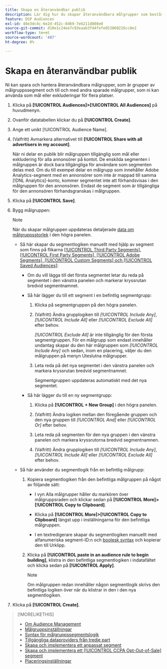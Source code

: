 ```yaml
---
title: Skapa en återanvändbar publik
description: Lär dig hur du skapar återanvändbara målgrupper som består av målgruppssegment och andra sparade målgrupper.
feature: DSP Audiences
exl-id: 48e3dc4c-6e2d-452c-8d69-7e6211d808e0
source-git-commit: d10e1c24ee7c93eaab3fd4fefe853860226cc8e2
workflow-type: tm+mt
source-wordcount: '487'
ht-degree: 0%

---
```


# Skapa en återanvändbar publik

<!-- "Saved audience" is used in UI (where?), but "saved" is a state, not a type. "Reusable audience" sounds better in a description. "Audience template" isn't right, either, since it implies you can edit it on the fly to create a new, different audience. Some other term? -->

Ni kan spara och hantera återanvändbara målgrupper, som är grupper av målgruppssegment och till och med andra sparade målgrupper, som ni kan använda som mål eller exkluderingar för flera platser.

1. Klicka på **[!UICONTROL Audiences]>[!UICONTROL All Audiences]** på huvudmenyn.

1. Ovanför datatabellen klickar du på **[!UICONTROL Create]**.

1. Ange ett unikt [!UICONTROL Audience Name].

1. (Valfritt) Avmarkera alternativet till **[!UICONTROL Share with all advertisers in my account]**.

   När ni delar en publik blir målgruppen tillgänglig som mål eller exkludering för alla annonsörer på kontot. De enskilda segmenten i målgruppen är dock bara tillgängliga för användare som segmenten delas med. Om du till exempel delar en målgrupp som innehåller Adobe Analytics-segment med en annonsörer som inte är mappad till samma [!DNL Analytics]-konto, kommer segmentet inte att förhandsvisas i den målgruppen för den annonsören. Endast de segment som är tillgängliga för den annonsören förhandsgranskas i målgruppen.

1. Klicka på **[!UICONTROL Save]**.

1. Bygg målgruppen:

   >[!NOTE]
   >
   >När du skapar målgruppen uppdateras detaljerade [data om målgruppsstorlek](audience-about.md) i den högra panelen.

   * Så här skapar du segmentlogiken manuellt med hjälp av segment som finns på flikarna [[!UICONTROL Third Party Segments], [!UICONTROL First Party Segments], [!UICONTROL Adobe Segments], [!UICONTROL Custom Segments] och [!UICONTROL Saved Audiences]](audience-settings.md):

      * Om du vill lägga till det första segmentet letar du reda på segmentet i den vänstra panelen och markerar kryssrutan bredvid segmentnamnet.

      * Så här lägger du till ett segment i en befintlig segmentgrupp:

         1. Klicka på segmentgruppen på den högra panelen.

         1. (Valfritt) Ändra grupplogiken till *[!UICONTROL Include Any]*, *[!UICONTROL Include All]* eller *[!UICONTROL Exclude All]* efter behov.

            *[!UICONTROL Exclude All]* är inte tillgänglig för den första segmentgruppen. För en målgrupp som endast innehåller undantag skapar du den här målgruppen som *[!UICONTROL Include Any]* och sedan, inom en placering, väljer du den målgruppen på menyn Uteslutna målgrupper.

         1. Leta reda på det nya segmentet i den vänstra panelen och markera kryssrutan bredvid segmentnamnet.

            Segmentgruppen uppdateras automatiskt med det nya segmentet.
      * Så här lägger du till en ny segmentgrupp:

         1. Klicka på **[!UICONTROL + New Group]** i den högra panelen.

         1. (Valfritt) Ändra logiken mellan den föregående gruppen och den nya gruppen till *[!UICONTROL And]* eller *[!UICONTROL Or]* efter behov.

         1. Leta reda på segmenten för den nya gruppen i den vänstra panelen och markera kryssrutorna bredvid segmentnamnen.

         1. (Valfritt) Ändra grupplogiken till *[!UICONTROL Include Any]*, *[!UICONTROL Include All]* eller *[!UICONTROL Exclude All]* efter behov.
   * Så här använder du segmentlogik från en befintlig målgrupp:

      1. Kopiera segmentlogiken från den befintliga målgruppen på något av följande sätt:

         * I vyn Alla målgrupper håller du markören över målgruppsraden och klickar sedan på **[!UICONTROL More]>[!UICONTROL Copy to Clipboard]**.

         * Klicka på **[!UICONTROL More]>[!UICONTROL Copy to Clipboard]** längst upp i inställningarna för den befintliga målgruppen.

         * I en textredigerare skapar du segmentlogiken manuellt med alfanumeriska segment-ID:n och [boolesk syntax](audience-segment-logic-syntax.md) och kopierar den till Urklipp.
      1. Klicka på **[!UICONTROL paste in an audience rule to begin building]**, klistra in den befintliga segmentlogiken i indatafältet och klicka sedan på **[!UICONTROL Apply]**.

         >[!NOTE]
         >
         >Om målgruppen redan innehåller någon segmentlogik skrivs den befintliga logiken över när du klistrar in den i den nya segmentlogiken.




1. Klicka på **[!UICONTROL Create]**.

>[!MORELIKETHIS]
>
>* [Om Audience Management](audience-about.md)
>* [Målgruppsinställningar](audience-settings.md)
>* [Syntax för målgruppssegmentslogik](audience-segment-logic-syntax.md)
>* [Tillgängliga dataproviders från tredje part](third-party-data-providers.md)
>* [Skapa och implementera ett anpassat segment](custom-segment-create.md)
>* [Skapa och implementera ett  [!UICONTROL CCPA Opt-Out-of-Sale] segment](ccpa-opt-out-segment-create.md)
>* [Placeringsinställningar](/help/dsp/campaign-management/placements/placement-settings.md)

